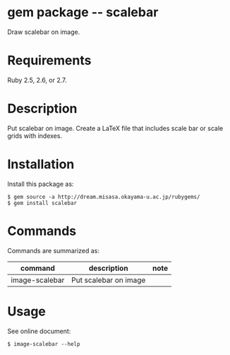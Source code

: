 # gem package -- scalebar

Draw scalebar on image.

# Requirements

Ruby 2.5, 2.6, or 2.7.

# Description

Put scalebar on image.  Create a LaTeX file that includes scale bar or
scale grids with indexes.

# Installation

Install this package as:

    $ gem source -a http://dream.misasa.okayama-u.ac.jp/rubygems/
    $ gem install scalebar

# Commands

Commands are summarized as:

| command         | description           | note  |
| --------------- | --------------------- | ----- |
| image-scalebar  | Put scalebar on image |       |

# Usage

See online document:

    $ image-scalebar --help
